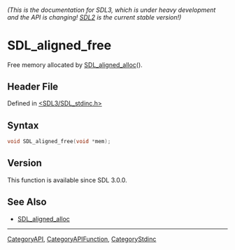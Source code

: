 ###### (This is the documentation for SDL3, which is under heavy development and the API is changing! [SDL2](https://wiki.libsdl.org/SDL2/) is the current stable version!)
# SDL_aligned_free

Free memory allocated by [SDL_aligned_alloc](SDL_aligned_alloc)().

## Header File

Defined in [<SDL3/SDL_stdinc.h>](https://github.com/libsdl-org/SDL/blob/main/include/SDL3/SDL_stdinc.h)

## Syntax

```c
void SDL_aligned_free(void *mem);

```

## Version

This function is available since SDL 3.0.0.

## See Also

- [SDL_aligned_alloc](SDL_aligned_alloc)

----
[CategoryAPI](CategoryAPI), [CategoryAPIFunction](CategoryAPIFunction), [CategoryStdinc](CategoryStdinc)

